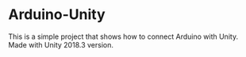 # Arduino-Unity
This is a simple project that shows how to connect Arduino with Unity. Made with Unity 2018.3 version.
